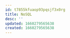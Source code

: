 ```yaml
---
id: t7855kfuaop93pqsjf3x0rg
title: NoSQL
desc: ''
updated: 1660279565638
created: 1660279565638
---
```

